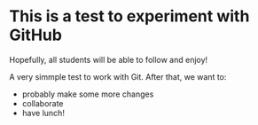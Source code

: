 # This is a test to experiment with GitHub

Hopefully, all students will be able to follow and enjoy!

A very simmple test to work with Git. After that, we want to:

* probably make some more changes
* collaborate
* have lunch!

